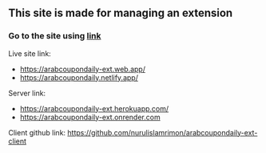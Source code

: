 ## This site is made for managing an extension
### Go to the site using [link](https://arabcoupondaily-ext.web.app/)

Live site link:
* https://arabcoupondaily-ext.web.app/
* https://arabcoupondaily.netlify.app/

Server link:
* https://arabcoupondaily-ext.herokuapp.com/
* https://arabcoupondaily-ext.onrender.com

Client github link: https://github.com/nurulislamrimon/arabcoupondaily-ext-client
